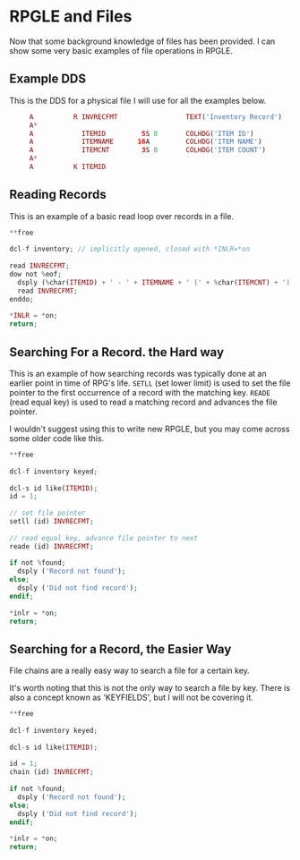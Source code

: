 # RPGLE and Files

Now that some background knowledge of files has been provided. 
I can show some very basic examples of file operations in RPGLE.


## Example DDS
This is the DDS for a physical file I will use for all the examples below.

```php
     A          R INVRECFMT                 TEXT('Inventory Record')
     A*                                                             
     A            ITEMID         5S 0       COLHDG('ITEM ID')       
     A            ITEMNAME      16A         COLHDG('ITEM NAME')     
     A            ITEMCNT        3S 0       COLHDG('ITEM COUNT')    
     A*                                                             
     A          K ITEMID                                            
```


## Reading Records
This is an example of a basic read loop over records in a file.

```php
**free                                                      
                                                            
dcl-f inventory; // implicitly opened, closed with *INLR=*on
                                                            
read INVRECFMT;                                             
dow not %eof;                                               
  dsply (%char(ITEMID) + ' - ' + ITEMNAME + ' (' + %char(ITEMCNT) + ')');                     
  read INVRECFMT;                                           
enddo;                                                      
                                                            
*INLR = *on;                                                
return;                                                     
```


## Searching For a Record. the Hard way
This is an example of how searching records was typically done at an earlier point in time of RPG's life.
```SETLL``` (set lower limit) is used to set the file pointer to the first occurrence of a record with the matching key.
```READE``` (read equal key) is used to read a matching record and advances the file pointer.

I wouldn't suggest using this to write new RPGLE, but you may come across some older code like this.

```php
**free                                         
                                               
dcl-f inventory keyed;                         
                                               
dcl-s id like(ITEMID);                         
id = 1;                                        
                                               
// set file pointer                            
setll (id) INVRECFMT;                          
                                               
// read equal key, advance file pointer to next
reade (id) INVRECFMT;                          
                                               
if not %found;                                 
  dsply ('Record not found');                  
else;    
  dsply ('Did not find record');
endif;                          
                                
*inlr = *on;                    
return;                                                               
```


## Searching for a Record, the Easier Way
File chains are a really easy way to search a file for a certain key.

It's worth noting that this is not the only way to search a file by key.
There is also a concept known as 'KEYFIELDS', but I will not be covering it.

```php
**free                          
                                
dcl-f inventory keyed;          
                                
dcl-s id like(ITEMID);          
                                
id = 1;                         
chain (id) INVRECFMT;           
                                
if not %found;                  
  dsply ('Record not found');   
else;                           
  dsply ('Did not find record');
endif;                          
                                
*inlr = *on;                    
return;
```